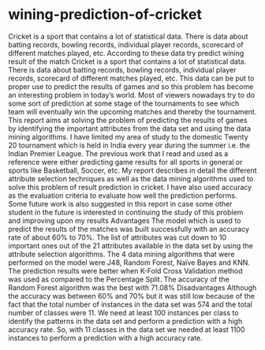 # wining-prediction-of-cricket
Cricket is a sport that contains a lot of statistical data. There is data about batting records, bowling records, individual player records, scorecard of different matches played, etc. According to these data try predict wining result of the match
Cricket is a sport that contains a lot of statistical data. There is data about batting records, bowling records, individual player records, scorecard of different matches played, etc. This data can be put to proper use to predict the results of games and so this problem has become an interesting problem in today’s world. Most of viewers nowadays try to do some sort of prediction at some stage of the tournaments to see which team will eventually win the upcoming matches and thereby the tournament. This report aims at solving the problem of predicting the results of games by identifying the important attributes from the data set and using the data mining algorithms. I have limited my area of study to the domestic Twenty 20 tournament which is held in India every year during the summer i.e. the Indian Premier League. The previous work that I read and used as a reference were either predicting game results for all sports in general or sports like Basketball, Soccer, etc. My report describes in detail the different attribute selection techniques as well as the data mining algorithms used to solve this problem of result prediction in cricket. I have also used accuracy as the evaluation criteria to evaluate how well the prediction performs. Some future work is also suggested in this report in case some other student in the future is interested in continuing the study of this problem and improving upon my results
Advantages
The model which is used to predict the results of the matches was built successfully with an accuracy rate of about 60% to 70%. The list of attributes was cut down to 10 important ones out of the 21 attributes available in the data set by using the attribute selection algorithms. The 4 data mining algorithms that were performed on the model were J48, Random Forest, Naïve Bayes and KNN. The prediction results were better when K-Fold Cross Validation method was used as compared to the Percentage Split. The accuracy of the Random Forest algorithm was the best with 71.08%
Disadvantages
Although the accuracy was between 60% and 70% but it was still low because of the fact that the total number of instances in the data set was 574 and the total number of classes were 11. We need at least 100 instances per class to identify the patterns in the data set and perform a prediction with a high accuracy rate. So, with 11 classes in the data set we needed at least 1100 instances to perform a prediction with a high accuracy rate.

